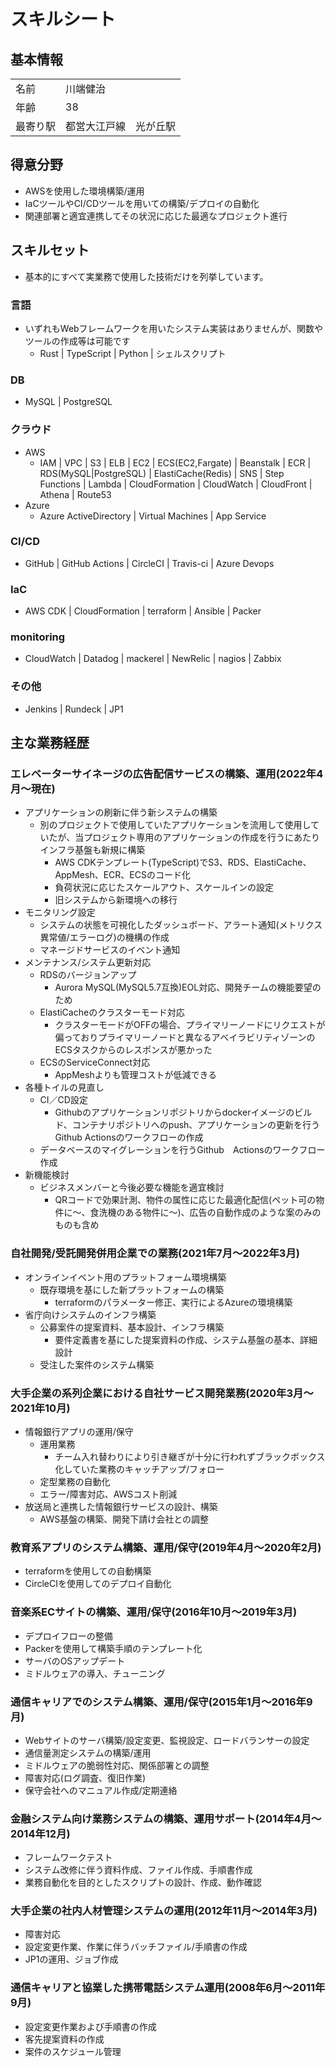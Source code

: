 # スキルシート
## 基本情報
|  |  |
| --- | --- |
| 名前 | 川端健治 |
| 年齢 | 38 |
| 最寄り駅 | 都営大江戸線　光が丘駅 |
## 得意分野
- AWSを使用した環境構築/運用
- IaCツールやCI/CDツールを用いての構築/デプロイの自動化
- 関連部署と適宜連携してその状況に応じた最適なプロジェクト進行
## スキルセット
- 基本的にすべて実業務で使用した技術だけを列挙しています。
### 言語
- いずれもWebフレームワークを用いたシステム実装はありませんが、関数やツールの作成等は可能です
  - Rust | TypeScript | Python | シェルスクリプト
### DB
- MySQL | PostgreSQL
### クラウド
- AWS
  - IAM | VPC | S3 | ELB | EC2 | ECS(EC2,Fargate) | Beanstalk | ECR | RDS(MySQL|PostgreSQL) | ElastiCache(Redis) | SNS | Step Functions | Lambda | CloudFormation | CloudWatch | CloudFront | Athena  | Route53
- Azure
  -  Azure ActiveDirectory | Virtual Machines | App Service
### CI/CD
  -  GitHub | GitHub Actions | CircleCI | Travis-ci | Azure Devops
### IaC
  -  AWS CDK | CloudFormation | terraform | Ansible | Packer
### monitoring
  -  CloudWatch | Datadog | mackerel | NewRelic | nagios | Zabbix
### その他
  - Jenkins | Rundeck | JP1
## 主な業務経歴
### エレベーターサイネージの広告配信サービスの構築、運用(2022年4月〜現在)
- アプリケーションの刷新に伴う新システムの構築
  - 別のプロジェクトで使用していたアプリケーションを流用して使用していたが、当プロジェクト専用のアプリケーションの作成を行うにあたりインフラ基盤も新規に構築
    - AWS CDKテンプレート(TypeScript)でS3、RDS、ElastiCache、AppMesh、ECR、ECSのコード化
    - 負荷状況に応じたスケールアウト、スケールインの設定
    - 旧システムから新環境への移行
- モニタリング設定
  - システムの状態を可視化したダッシュボード、アラート通知(メトリクス異常値/エラーログ)の機構の作成
  - マネージドサービスのイベント通知
- メンテナンス/システム更新対応
  - RDSのバージョンアップ
    - Aurora MySQL(MySQL5.7互換)EOL対応、開発チームの機能要望のため
  - ElastiCacheのクラスターモード対応
    - クラスターモードがOFFの場合、プライマリーノードにリクエストが偏っておりプライマリーノードと異なるアベイラビリティゾーンのECSタスクからのレスポンスが悪かった
  - ECSのServiceConnect対応
    - AppMeshよりも管理コストが低減できる
- 各種トイルの見直し
  - CI／CD設定
    - Githubのアプリケーションリポジトリからdockerイメージのビルド、コンテナリポジトリへのpush、アプリケーションの更新を行うGithub Actionsのワークフローの作成
  - データベースのマイグレーションを行うGithub　Actionsのワークフロー作成
- 新機能検討
  - ビジネスメンバーと今後必要な機能を適宜検討
    - QRコードで効果計測、物件の属性に応じた最適化配信(ペット可の物件に〜、食洗機のある物件に〜)、広告の自動作成のような案のみのものも含め

### 自社開発/受託開発併用企業での業務(2021年7月〜2022年3月)
- オンラインイベント用のプラットフォーム環境構築
  - 既存環境を基にした新プラットフォームの構築
    - terraformのパラメーター修正、実行によるAzureの環境構築
- 省庁向けシステムのインフラ構築
  - 公募案件の提案資料、基本設計、インフラ構築
    - 要件定義書を基にした提案資料の作成、システム基盤の基本、詳細設計
  - 受注した案件のシステム構築

### 大手企業の系列企業における自社サービス開発業務(2020年3月〜2021年10月)
- 情報銀行アプリの運用/保守
  - 運用業務
    - チーム入れ替わりにより引き継ぎが十分に行われずブラックボックス化していた業務のキャッチアップ/フォロー
  - 定型業務の自動化
  - エラー/障害対応、AWSコスト削減
- 放送局と連携した情報銀行サービスの設計、構築
  - AWS基盤の構築、開発下請け会社との調整

### 教育系アプリのシステム構築、運用/保守(2019年4月〜2020年2月)
- terraformを使用しての自動構築
- CircleCIを使用してのデプロイ自動化

### 音楽系ECサイトの構築、運用/保守(2016年10月〜2019年3月)
- デプロイフローの整備
- Packerを使用して構築手順のテンプレート化
- サーバのOSアップデート
- ミドルウェアの導入、チューニング

### 通信キャリアでのシステム構築、運用/保守(2015年1月〜2016年9月)
- Webサイトのサーバ構築/設定変更、監視設定、ロードバランサーの設定
- 通信量測定システムの構築/運用
- ミドルウェアの脆弱性対応、関係部署との調整
- 障害対応(ログ調査、復旧作業)
- 保守会社へのマニュアル作成/定期連絡

### 金融システム向け業務システムの構築、運用サポート(2014年4月〜2014年12月)
- フレームワークテスト
- システム改修に伴う資料作成、ファイル作成、手順書作成
- 業務自動化を目的としたスクリプトの設計、作成、動作確認

### 大手企業の社内人材管理システムの運用(2012年11月〜2014年3月)
- 障害対応
- 設定変更作業、作業に伴うバッチファイル/手順書の作成
- JP1の運用、ジョブ作成

### 通信キャリアと協業した携帯電話システム運用(2008年6月〜2011年9月)
- 設定変更作業および手順書の作成
- 客先提案資料の作成
- 案件のスケジュール管理

